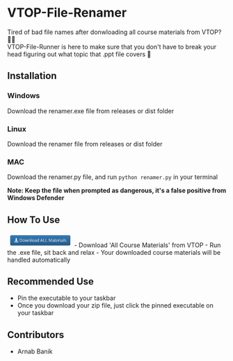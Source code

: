 # VTOP-File-Renamer
Tired of bad file names after donwloading all course materials from VTOP? :face_with_spiral_eyes:  
VTOP-File-Runner is here to make sure that you don't have to break your head figuring out what topic that .ppt file covers :partying_face:	

## Installation
### Windows
Download the renamer.exe file from releases or dist folder
### Linux
Download the renamer file from releases or dist folder  
### MAC
Download the renamer.py file, and run ```python renamer.py``` in your terminal
  
**Note: Keep the file when prompted as dangerous, it's a false positive from Windows Defender**

## How To Use
<img src="https://github.com/ArnabBanik-repo/VTOP-File-Renamer/blob/main/build/renamer/ss.png" width="150" />
- Download 'All Course Materials' from VTOP
- Run the .exe file, sit back and relax
- Your downloaded course materials will be handled automatically

## Recommended Use
- Pin the executable to your taskbar
- Once you download your zip file, just click the pinned executable on your taskbar

## Contributors
- Arnab Banik
